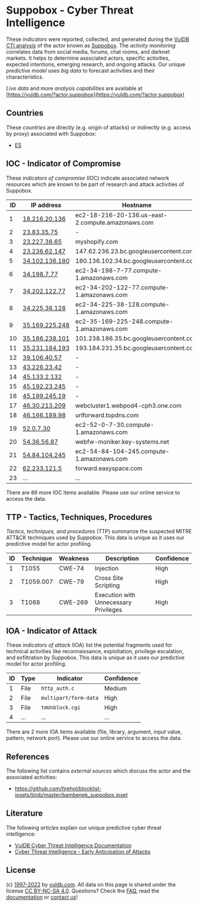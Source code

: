 # Suppobox - Cyber Threat Intelligence

These _indicators_ were reported, collected, and generated during the [VulDB CTI analysis](https://vuldb.com/?kb.cti) of the actor known as [Suppobox](https://vuldb.com/?actor.suppobox). The _activity monitoring_ correlates data from social media, forums, chat rooms, and darknet markets. It helps to determine associated actors, specific activities, expected intentions, emerging research, and ongoing attacks. Our unique _predictive model_ uses _big data_ to forecast activities and their characteristics.

_Live data_ and more _analysis capabilities_ are available at [https://vuldb.com/?actor.suppobox](https://vuldb.com/?actor.suppobox)

## Countries

These _countries_ are directly (e.g. origin of attacks) or indirectly (e.g. access by proxy) associated with Suppobox:

* [ES](https://vuldb.com/?country.es)

## IOC - Indicator of Compromise

These _indicators of compromise_ (IOC) indicate associated network resources which are known to be part of research and attack activities of Suppobox.

ID | IP address | Hostname | Campaign | Confidence
-- | ---------- | -------- | -------- | ----------
1 | [18.216.20.136](https://vuldb.com/?ip.18.216.20.136) | ec2-18-216-20-136.us-east-2.compute.amazonaws.com | - | Medium
2 | [23.83.35.75](https://vuldb.com/?ip.23.83.35.75) | - | - | High
3 | [23.227.38.65](https://vuldb.com/?ip.23.227.38.65) | myshopify.com | - | High
4 | [23.236.62.147](https://vuldb.com/?ip.23.236.62.147) | 147.62.236.23.bc.googleusercontent.com | - | Medium
5 | [34.102.136.180](https://vuldb.com/?ip.34.102.136.180) | 180.136.102.34.bc.googleusercontent.com | - | Medium
6 | [34.198.7.77](https://vuldb.com/?ip.34.198.7.77) | ec2-34-198-7-77.compute-1.amazonaws.com | - | Medium
7 | [34.202.122.77](https://vuldb.com/?ip.34.202.122.77) | ec2-34-202-122-77.compute-1.amazonaws.com | - | Medium
8 | [34.225.38.128](https://vuldb.com/?ip.34.225.38.128) | ec2-34-225-38-128.compute-1.amazonaws.com | - | Medium
9 | [35.169.225.248](https://vuldb.com/?ip.35.169.225.248) | ec2-35-169-225-248.compute-1.amazonaws.com | - | Medium
10 | [35.186.238.101](https://vuldb.com/?ip.35.186.238.101) | 101.238.186.35.bc.googleusercontent.com | - | Medium
11 | [35.231.184.193](https://vuldb.com/?ip.35.231.184.193) | 193.184.231.35.bc.googleusercontent.com | - | Medium
12 | [39.106.40.57](https://vuldb.com/?ip.39.106.40.57) | - | - | High
13 | [43.226.23.42](https://vuldb.com/?ip.43.226.23.42) | - | - | High
14 | [45.133.2.132](https://vuldb.com/?ip.45.133.2.132) | - | - | High
15 | [45.192.23.245](https://vuldb.com/?ip.45.192.23.245) | - | - | High
16 | [45.199.245.19](https://vuldb.com/?ip.45.199.245.19) | - | - | High
17 | [46.30.213.209](https://vuldb.com/?ip.46.30.213.209) | webcluster1.webpod4-cph3.one.com | - | High
18 | [46.166.189.98](https://vuldb.com/?ip.46.166.189.98) | urlforward.topdns.com | - | High
19 | [52.0.7.30](https://vuldb.com/?ip.52.0.7.30) | ec2-52-0-7-30.compute-1.amazonaws.com | - | Medium
20 | [54.36.56.87](https://vuldb.com/?ip.54.36.56.87) | webfw-moniker.key-systems.net | - | High
21 | [54.84.104.245](https://vuldb.com/?ip.54.84.104.245) | ec2-54-84-104-245.compute-1.amazonaws.com | - | Medium
22 | [62.233.121.5](https://vuldb.com/?ip.62.233.121.5) | forward.easyspace.com | - | High
23 | ... | ... | ... | ...

There are 86 more IOC items available. Please use our online service to access the data.

## TTP - Tactics, Techniques, Procedures

_Tactics, techniques, and procedures_ (TTP) summarize the suspected MITRE ATT&CK techniques used by _Suppobox_. This data is unique as it uses our predictive model for actor profiling.

ID | Technique | Weakness | Description | Confidence
-- | --------- | -------- | ----------- | ----------
1 | T1055 | CWE-74 | Injection | High
2 | T1059.007 | CWE-79 | Cross Site Scripting | High
3 | T1068 | CWE-269 | Execution with Unnecessary Privileges | High

## IOA - Indicator of Attack

These _indicators of attack_ (IOA) list the potential fragments used for technical activities like reconnaissance, exploitation, privilege escalation, and exfiltration by Suppobox. This data is unique as it uses our predictive model for actor profiling.

ID | Type | Indicator | Confidence
-- | ---- | --------- | ----------
1 | File | `http_auth.c` | Medium
2 | File | `multipart/form-data` | High
3 | File | `tmUnblock.cgi` | High
4 | ... | ... | ...

There are 2 more IOA items available (file, library, argument, input value, pattern, network port). Please use our online service to access the data.

## References

The following list contains _external sources_ which discuss the actor and the associated activities:

* https://github.com/firehol/blocklist-ipsets/blob/master/bambenek_suppobox.ipset

## Literature

The following _articles_ explain our unique predictive cyber threat intelligence:

* [VulDB Cyber Threat Intelligence Documentation](https://vuldb.com/?kb.cti)
* [Cyber Threat Intelligence - Early Anticipation of Attacks](https://www.scip.ch/en/?labs.20201022)

## License

(c) [1997-2022](https://vuldb.com/?kb.changelog) by [vuldb.com](https://vuldb.com/?kb.about). All data on this page is shared under the license [CC BY-NC-SA 4.0](https://creativecommons.org/licenses/by-nc-sa/4.0/). Questions? Check the [FAQ](https://vuldb.com/?kb.faq), read the [documentation](https://vuldb.com/?kb) or [contact us](https://vuldb.com/?contact)!
